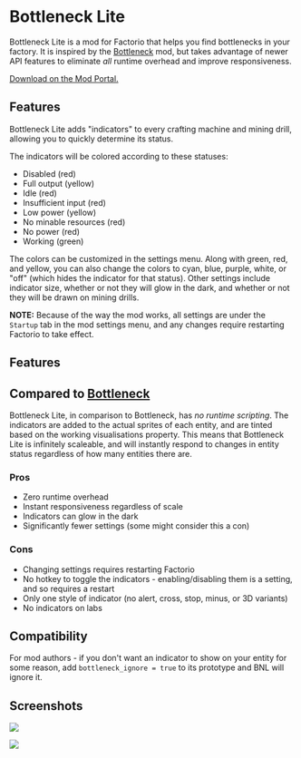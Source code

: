 # Bottleneck Lite

Bottleneck Lite is a mod for Factorio that helps you find bottlenecks in your factory. It is inspired by the [Bottleneck](https://mods.factorio.com/mod/Bottleneck) mod, but takes advantage of newer API features to eliminate _all_ runtime overhead and improve responsiveness.

[Download on the Mod Portal.](https://mods.factorio.com/mod/BottleneckLite)

## Features

Bottleneck Lite adds "indicators" to every crafting machine and mining drill, allowing you to quickly determine its status.

The indicators will be colored according to these statuses:

- Disabled (red)
- Full output (yellow)
- Idle (red)
- Insufficient input (red)
- Low power (yellow)
- No minable resources (red)
- No power (red)
- Working (green)

The colors can be customized in the settings menu. Along with green, red, and yellow, you can also change the colors to cyan, blue, purple, white, or "off" (which hides the indicator for that status). Other settings include indicator size, whether or not they will glow in the dark, and whether or not they will be drawn on mining drills.

**NOTE:** Because of the way the mod works, all settings are under the `Startup` tab in the mod settings menu, and any changes require restarting Factorio to take effect.

## Features

## Compared to [Bottleneck](https://mods.factorio.com/mod/Bottleneck)

Bottleneck Lite, in comparison to Bottleneck, has _no runtime scripting_. The indicators are added to the actual sprites of each entity, and are tinted based on the working visualisations property. This means that Bottleneck Lite is infinitely scaleable, and will instantly respond to changes in entity status regardless of how many entities there are.

### Pros

- Zero runtime overhead
- Instant responsiveness regardless of scale
- Indicators can glow in the dark
- Significantly fewer settings (some might consider this a con)

### Cons

- Changing settings requires restarting Factorio
- No hotkey to toggle the indicators - enabling/disabling them is a setting, and so requires a restart
- Only one style of indicator (no alert, cross, stop, minus, or 3D variants)
- No indicators on labs

## Compatibility

For mod authors - if you don't want an indicator to show on your entity for some reason, add `bottleneck_ignore = true` to its prototype and BNL will ignore it.

## Screenshots

![](resources/demo-screenshot.png)

![](resources/demo-screenshot-night.png)
